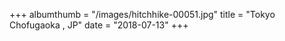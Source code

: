 +++
albumthumb = "/images/hitchhike-00051.jpg"
title = "Tokyo Chofugaoka , JP"
date = "2018-07-13"
+++
